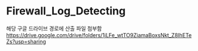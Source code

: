 # Firewall_Log_Detecting
해당 구글 드라이브 경로에 산출 파일 첨부함  
https://drive.google.com/drive/folders/1jLFe_wtTO9ZiamaBoxsNkt_Z8IhETeZs?usp=sharing
